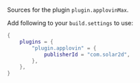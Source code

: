 Sources for the plugin `plugin.applovinMax`.

Add following to your `build.settings` to use:
```lua
{
    plugins = {
        "plugin.applovin" = {
            publisherId = "com.solar2d",
        },
    },
}
```
